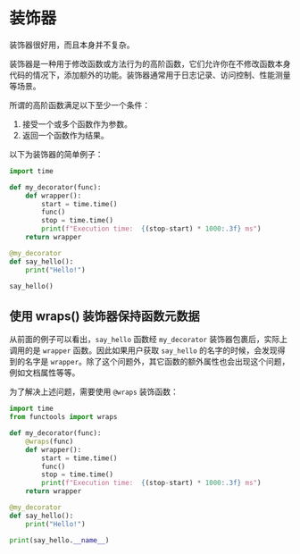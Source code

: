 # 装饰器

装饰器很好用，而且本身并不复杂。

装饰器是一种用于修改函数或方法行为的高阶函数，它们允许你在不修改函数本身代码的情况下，添加额外的功能。装饰器通常用于日志记录、访问控制、性能测量等场景。

所谓的高阶函数满足以下至少一个条件：

1. 接受一个或多个函数作为参数。
2. 返回一个函数作为结果。

以下为装饰器的简单例子：

```py
import time

def my_decorator(func):
    def wrapper():
        start = time.time()
        func()
        stop = time.time()
        print(f"Execution time:  {(stop-start) * 1000:.3f} ms")
    return wrapper

@my_decorator
def say_hello():
    print("Hello!")

say_hello()
```

## 使用 wraps() 装饰器保持函数元数据

从前面的例子可以看出，`say_hello` 函数经 `my_decorator` 装饰器包裹后，实际上调用的是 `wrapper` 函数。因此如果用户获取 `say_hello` 的名字的时候，会发现得到的名字是 `wrapper`。除了这个问题外，其它函数的额外属性也会出现这个问题，例如文档属性等等。

为了解决上述问题，需要使用 `@wraps` 装饰函数：

```py
import time
from functools import wraps

def my_decorator(func):
    @wraps(func)
    def wrapper():
        start = time.time()
        func()
        stop = time.time()
        print(f"Execution time:  {(stop-start) * 1000:.3f} ms")
    return wrapper

@my_decorator
def say_hello():
    print("Hello!")

print(say_hello.__name__)
```
